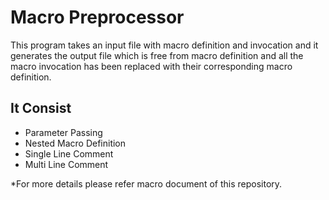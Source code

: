 # Macro Preprocessor

This program takes an input file with macro definition and invocation and it generates 
the output file which is free from macro definition and all the macro invocation has been 
replaced with their corresponding macro definition.

## It Consist

- Parameter Passing
- Nested Macro Definition
- Single Line Comment
- Multi Line Comment

*For more details please refer macro document of this repository.
